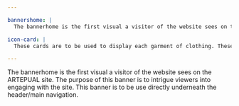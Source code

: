```yaml
---

bannershome: |
  The bannerhome is the first visual a visitor of the website sees on the ARTEPUAL site. The purpose of this banner is to intrigue viewers into engaging with the site. This banner is to be use directly underneath the header/main navigation.

icon-card: |
  These cards are to be used to display each garment of clothing. These cards link to each garment of clothing where the customer can then purchase them.

---
```


The bannerhome is the first visual a visitor of the website sees on the ARTEPUAL site. The purpose of this banner is to intrigue viewers into engaging with the site. This banner is to be use directly underneath the header/main navigation.
